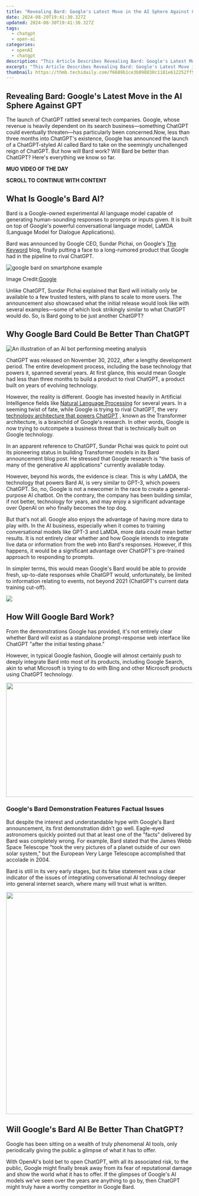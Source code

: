 ```yaml
---
title: "Revealing Bard: Google's Latest Move in the AI Sphere Against GPT"
date: 2024-08-29T19:41:30.327Z
updated: 2024-08-30T19:41:30.327Z
tags:
  - chatgpt
  - open-ai
categories:
  - openAI
  - chatgpt
description: "This Article Describes Revealing Bard: Google's Latest Move in the AI Sphere Against GPT"
excerpt: "This Article Describes Revealing Bard: Google's Latest Move in the AI Sphere Against GPT"
thumbnail: https://thmb.techidaily.com/f6689b1ce3b098830c1181e612252ff5b928460b4d7d4122dbd300e015bd5d6c.jpg
---
```


## Revealing Bard: Google's Latest Move in the AI Sphere Against GPT

 The launch of ChatGPT rattled several tech companies. Google, whose revenue is heavily dependent on its search business—something ChatGPT could eventually threaten—has particularly been concerned.Now, less than three months into ChatGPT's existence, Google has announced the launch of a ChatGPT-styled AI called Bard to take on the seemingly unchallenged reign of ChatGPT. But how will Bard work? Will Bard be better than ChatGPT? Here's everything we know so far.

 **MUO VIDEO OF THE DAY**

 **SCROLL TO CONTINUE WITH CONTENT**

## What Is Google's Bard AI?

 Bard is a Google-owned experimental AI language model capable of generating human-sounding responses to prompts or inputs given. It is built on top of Google's powerful conversational language model, LaMDA (Language Model for Dialogue Applications).

 Bard was announced by Google CEO, Sundar Pichai, on Google's [The Keyword](https://blog.google/technology/ai/bard-google-ai-search-updates/) blog, finally putting a face to a long-rumored product that Google had in the pipeline to rival ChatGPT.

![google bard on smartphone example](https://static1.makeuseofimages.com/wordpress/wp-content/uploads/2023/02/google-bard-on-smartphone-example.jpg)

 Image Credit:[Google](https://blog.google/technology/ai/bard-google-ai-search-updates/)

 Unlike ChatGPT, Sundar Pichai explained that Bard will initially only be available to a few trusted testers, with plans to scale to more users. The announcement also showcased what the initial release would look like with several examples—some of which look strikingly similar to what ChatGPT would do. So, is Bard going to be just another ChatGPT?

## Why Google Bard Could Be Better Than ChatGPT

![An illustration of an AI bot performing meeting analysis](https://static1.makeuseofimages.com/wordpress/wp-content/uploads/2022/01/AI-Meeting-Assistant-for-Online-Meetings-Featured-Image.jpeg)

 ChatGPT was released on November 30, 2022, after a lengthy development period. The entire development process, including the base technology that powers it, spanned several years. At first glance, this would mean Google had less than three months to build a product to rival ChatGPT, a product built on years of evolving technology.

 However, the reality is different. Google has invested heavily in Artificial Intelligence fields like [Natural Language Processing](https://www.makeuseof.com/what-is-natural-language-processing-and-how-does-it-work/) for several years. In a seeming twist of fate, while Google is trying to rival ChatGPT, the very [technology architecture that powers ChatGPT](https://www.makeuseof.com/how-does-chatgpt-work/) , known as the Transformer architecture, is a brainchild of Google's research. In other words, Google is now trying to outcompete a business threat that is technically built on Google technology.

 In an apparent reference to ChatGPT, Sundar Pichai was quick to point out its pioneering status in building Transformer models in its Bard announcement blog post. He stressed that Google research is "the basis of many of the generative AI applications" currently available today.

 However, beyond his words, the evidence is clear. This is why LaMDA, the technology that powers Bard AI, is very similar to GPT-3, which powers ChatGPT. So, no, Google is not a newcomer in the race to create a general-purpose AI chatbot. On the contrary, the company has been building similar, if not better, technology for years, and may enjoy a significant advantage over OpenAI on who finally becomes the top dog.

 But that's not all. Google also enjoys the advantage of having more data to play with. In the AI business, especially when it comes to training conversational models like GPT-3 and LaMDA, more data could mean better results. It is not entirely clear whether and how Google intends to integrate live data or information from the web into Bard's responses. However, if this happens, it would be a significant advantage over ChatGPT's pre-trained approach to responding to prompts.

 In simpler terms, this would mean Google's Bard would be able to provide fresh, up-to-date responses while ChatGPT would, unfortunately, be limited to information relating to events, not beyond 2021 (ChatGPT's current data training cut-off).

<!-- affiliate ads begin -->
<a href="https://estore.winxdvd.com/order/checkout.php?PRODS=4081991&QTY=1&AFFILIATE=108875&CART=1"><img src="https://www.winxdvd.com/affiliate/new-banner/wt-500x500.jpg" border="0"></a>
<!-- affiliate ads end -->
## How Will Google Bard Work?

 From the demonstrations Google has provided, it's not entirely clear whether Bard will exist as a standalone prompt-response web interface like ChatGPT "after the initial testing phase."

 However, in typical Google fashion, Google will almost certainly push to deeply integrate Bard into most of its products, including Google Search, akin to what Microsoft is trying to do with Bing and other Microsoft products using ChatGPT technology.

<!-- affiliate ads begin -->
<a href="https://martinic.evyy.net/c/5597632/1422856/4482" target="_top" id="1422856"><img src="//a.impactradius-go.com/display-ad/4482-1422856" border="0" alt="" width="580" height="309"/></a>
<!-- affiliate ads end -->
### Google's Bard Demonstration Features Factual Issues

 But despite the interest and understandable hype with Google's Bard announcement, its first demonstration didn't go well. Eagle-eyed astronomers quickly pointed out that at least one of the "facts" delivered by Bard was completely wrong. For example, Bard stated that the James Webb Space Telescope "took the very pictures of a planet outside of our own solar system," but the European Very Large Telescope accomplished that accolade in 2004.

 Bard is still in its very early stages, but its false statement was a clear indicator of the issues of integrating conversational AI technology deeper into general internet search, where many will trust what is written.

<!-- affiliate ads begin -->
<a href="https://turtlebeachus.sjv.io/c/5597632/1988416/23719" target="_top" id="1988416"><img src="//a.impactradius-go.com/display-ad/23719-1988416" border="0" alt="" width="600" height="600"/></a><img height="0" width="0" src="https://imp.pxf.io/i/5597632/1988416/23719" style="position:absolute;visibility:hidden;" border="0" />
<!-- affiliate ads end -->
## Will Google's Bard AI Be Better Than ChatGPT?

 Google has been sitting on a wealth of truly phenomenal AI tools, only periodically giving the public a glimpse of what it has to offer.

 With OpenAI's bold bet to open ChatGPT, with all its associated risk, to the public, Google might finally break away from its fear of reputational damage and show the world what it has to offer. If the glimpses of Google's AI models we've seen over the years are anything to go by, then ChatGPT might truly have a worthy competitor in Google Bard.

<ins class="adsbygoogle"
     style="display:block"
     data-ad-format="autorelaxed"
     data-ad-client="ca-pub-7571918770474297"
     data-ad-slot="1223367746"></ins>



<ins class="adsbygoogle"
     style="display:block"
     data-ad-client="ca-pub-7571918770474297"
     data-ad-slot="8358498916"
     data-ad-format="auto"
     data-full-width-responsive="true"></ins>


